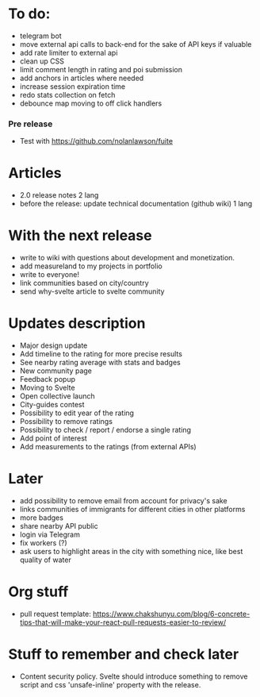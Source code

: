 # To do:

- telegram bot
- move external api calls to back-end for the sake of API keys if valuable
- add rate limiter to external api
- clean up CSS
- limit comment length in rating and poi submission
- add anchors in articles where needed
- increase session expiration time
- redo stats collection on fetch
- debounce map moving to off click handlers

### Pre release
- Test with https://github.com/nolanlawson/fuite

# Articles

- 2.0 release notes 2 lang
- before the release: update technical documentation (github wiki) 1 lang

# With the next release

- write to wiki with questions about development and monetization.
- add measureland to my projects in portfolio
- write to everyone!
- link communities based on city/country
- send why-svelte article to svelte community

# Updates description

- Major design update
- Add timeline to the rating for more precise results
- See nearby rating average with stats and badges
- New community page
- Feedback popup
- Moving to Svelte
- Open collective launch
- City-guides contest
- Possibility to edit year of the rating
- Possibility to remove ratings
- Possibility to check / report / endorse a single rating
- Add point of interest
- Add measurements to the ratings (from external APIs)

# Later

- add possibility to remove email from account for privacy's sake
- links communities of immigrants for different cities in other platforms
- more badges
- share nearby API public
- login via Telegram
- fix workers (?)
- ask users to highlight areas in the city with something nice, like best quality of water

# Org stuff

- pull request template: https://www.chakshunyu.com/blog/6-concrete-tips-that-will-make-your-react-pull-requests-easier-to-review/

# Stuff to remember and check later

- Content security policy. Svelte should introduce something to remove script and css 'unsafe-inline' property with the release.
